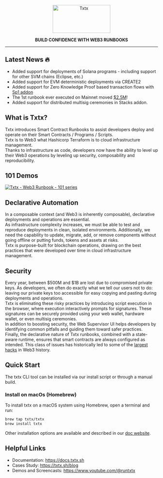 <div align="center">

<picture>
  <source media="(prefers-color-scheme: dark)" srcset="https://raw.githubusercontent.com/txtx/txtx/main/doc/assets/dark-theme.png">
  <source media="(prefers-color-scheme: light)" srcset="https://raw.githubusercontent.com/txtx/txtx/main/doc/assets/light-theme.png">
  <img alt="Txtx" width="190" height="92" style="max-width: 100%;">
</picture>

**BUILD CONFIDENCE WITH WEB3 RUNBOOKS**
______________________________________________________________________

<!-- [![License](https://img.shields.io/badge/License-Apache2-blue)](/LICENSE) -->
<!-- [![chat](https://img.shields.io/discord/1179456777406922913?logo=discord&logoColor=white&color=%235765F2)](https://discord.gg/rqXmWsn2ja) -->
</div>

## Latest News 🔥

- Added support for deployments of Solana programs - including support for other SVM chains (Eclipse, etc.)
- Added support for EVM deterministic deployments via CREATE2
- Added support for Zero Knowledge Proof based transaction flows with [Sp1 addon](https://github.com/txtx/txtx/pull/140)
- The 1st runbook ever executed on Mainnet moved [$2.5M](https://explorer.hiro.so/txid/70f0b5d238fae566756526678939307b18673bd864b6d74eb5f050b3f8226855?chain=mainnet&api=https://api.hiro.so)!
- Added support for distributed multisig ceremonies in Stacks addon.

## What is Txtx?

Txtx introduces Smart Contract Runbooks to assist developers deploy and operate on their Smart Contracts / Programs / Scripts. <br/> Txtx is to Web3 what Hashicorp Terraform is to cloud infrastructure management. <br/>Thanks to infrastructure as code, developers now have the ability to level up their Web3 operations by leveling up security, composability and reproducibility.

## 101 Demos 

<a href="https://www.youtube.com/playlist?list=PL0FMgRjJMRzMcA23x6y_1lkxXUmuqOlKu">
  <picture>
    <source srcset="https://raw.githubusercontent.com/txtx/txtx/main/doc/assets/youtube.png">
    <img alt="Txtx - Web3 Runbook - 101 series" style="max-width: 100%;">
  </picture>
</a>

## Declarative Automation

In a composable context (and Web3 is inherently composable), declarative deployments and operations are essential.
<br/>
As infrastructure complexity increases, we must be able to test and reproduce deployments in clean, isolated environments. Additionally, we need the capability to update, migrate, add, or remove components without going offline or putting funds, tokens and assets at risks.
<br/>
Txtx is purpose-built for blockchain operations, drawing on the best practices that were developed over time in cloud infrastructure management.

## Security

Every year, between $500M and $1B are lost due to compromised private keys. As developers, we often do exactly what we tell our users not to do: leaving our private keys too accessible for easy copying and pasting during deployments and operations.
<br/>
Txtx is eliminating these risky practices by introducing script execution in the browser, where execution interactively prompts for signatures. These signatures can be securely provided using your web wallet, hardware wallet, or even multisig ceremonies.
<br/>
In addition to boosting security, the Web Supervisor UI helps developers by identifying common pitfalls and guiding them toward safer practices.
<br/>
Finally, the declarative nature of Txtx runbooks, combined with a state-aware runtime, ensures that smart contracts are always configured as intended. This class of issues has historically led to some of the [largest hacks](https://www.theverge.com/2022/2/3/22916111/wormhole-hack-github-error-325-million-theft-ethereum-solana) in Web3 history.


## Quick Start

The txtx CLI tool can be installed via our install script or through a manual build.

### Install on macOs (Homebrew)

To install txtx on a macOS system using Homebrew, open a terminal and run:

```bash
brew tap txtx/txtx
brew install txtx
```

Other installation options are available and described in our [doc website](https://docs.txtx.sh/install).

## Helpful Links

- Documentation: https://docs.txtx.sh
- Cases Study: https://txtx.sh/blog
- Demos and Screencasts: https://www.youtube.com/@runtxtx
